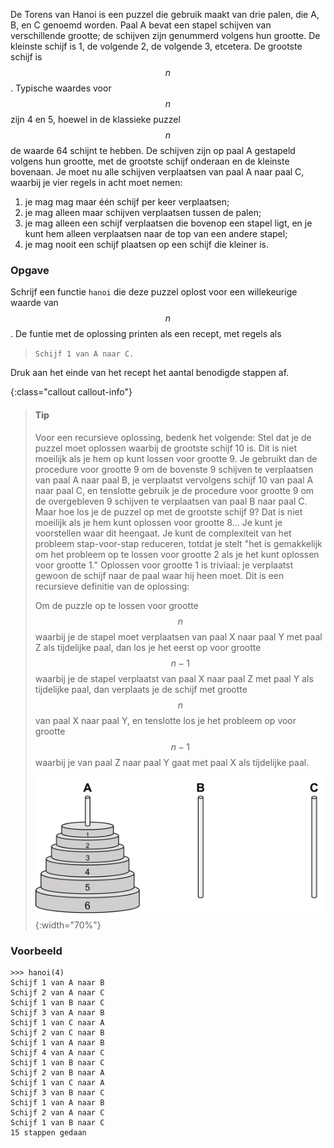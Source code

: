 De Torens van Hanoi is een puzzel die gebruik
maakt van drie palen, die A, B, en C genoemd worden. Paal A bevat een
stapel schijven van verschillende grootte; de schijven zijn genummerd
volgens hun grootte. De kleinste schijf is 1, de volgende 2, de volgende
3, etcetera. De grootste schijf is $$n$$. Typische waardes voor $$n$$ zijn 4
en 5, hoewel in de klassieke puzzel $$n$$ de waarde 64 schijnt te hebben.
De schijven zijn op paal A gestapeld volgens hun grootte, met de
grootste schijf onderaan en de kleinste bovenaan. Je moet nu alle
schijven verplaatsen van paal A naar paal C, waarbij je vier regels in
acht moet nemen:
 
1. je mag mag maar één schijf per keer verplaatsen;
2. je mag alleen maar schijven verplaatsen tussen de palen;
3. je mag alleen een schijf verplaatsen die bovenop een stapel ligt, en je kunt hem alleen verplaatsen naar de top van een andere stapel;
4. je mag nooit een schijf plaatsen op een schijf die kleiner is.

### Opgave

Schrijf een functie `hanoi` die deze puzzel oplost voor een willekeurige waarde 
van $$n$$. De funtie met de oplossing printen als een recept, met regels als 

> `Schijf 1 van A naar C.` 

Druk aan het einde van het recept het aantal benodigde stappen af.

{:class="callout callout-info"}
> #### Tip
> Voor een recursieve oplossing, bedenk het volgende: Stel dat je de
> puzzel moet oplossen waarbij de grootste schijf 10 is. Dit is niet
> moeilijk als je hem op kunt lossen voor grootte 9. Je gebruikt dan de
> procedure voor grootte 9 om de bovenste 9 schijven te verplaatsen van
> paal A naar paal B, je verplaatst vervolgens schijf 10 van paal A naar
> paal C, en tenslotte gebruik je de procedure voor grootte 9 om de
> overgebleven 9 schijven te verplaatsen van paal B naar paal C. Maar hoe
> los je de puzzel op met de grootste schijf 9? Dat is niet moeilijk als
> je hem kunt oplossen voor grootte 8... Je kunt je voorstellen waar dit
> heengaat. Je kunt de complexiteit van het probleem stap-voor-stap
> reduceren, totdat je stelt "het is gemakkelijk om het probleem op te
> lossen voor grootte 2 als je het kunt oplossen voor grootte 1." Oplossen
> voor grootte 1 is triviaal: je verplaatst gewoon de schijf naar de paal
> waar hij heen moet. Dit is een recursieve definitie van de oplossing:
>  
> Om de puzzle op te lossen voor grootte $$n$$ waarbij je de stapel moet
> verplaatsen van paal X naar paal Y met paal Z als tijdelijke paal, dan
> los je het eerst op voor grootte $$n-1$$ waarbij je de stapel verplaatst
> van paal X naar paal Z met paal Y als tijdelijke paal, dan verplaats je
> de schijf met grootte $$n$$ van paal X naar paal Y, en tenslotte los je
> het probleem op voor grootte $$n-1$$ waarbij je van paal Z naar paal Y
> gaat met paal X als tijdelijke paal.
>
> ![hanoi](media/hanoi.png "hanoi"){:width="70%"}


### Voorbeeld

```console?lang=python&prompt=>>>
>>> hanoi(4)
Schijf 1 van A naar B
Schijf 2 van A naar C
Schijf 1 van B naar C
Schijf 3 van A naar B
Schijf 1 van C naar A
Schijf 2 van C naar B
Schijf 1 van A naar B
Schijf 4 van A naar C
Schijf 1 van B naar C
Schijf 2 van B naar A
Schijf 1 van C naar A
Schijf 3 van B naar C
Schijf 1 van A naar B
Schijf 2 van A naar C
Schijf 1 van B naar C
15 stappen gedaan
```
